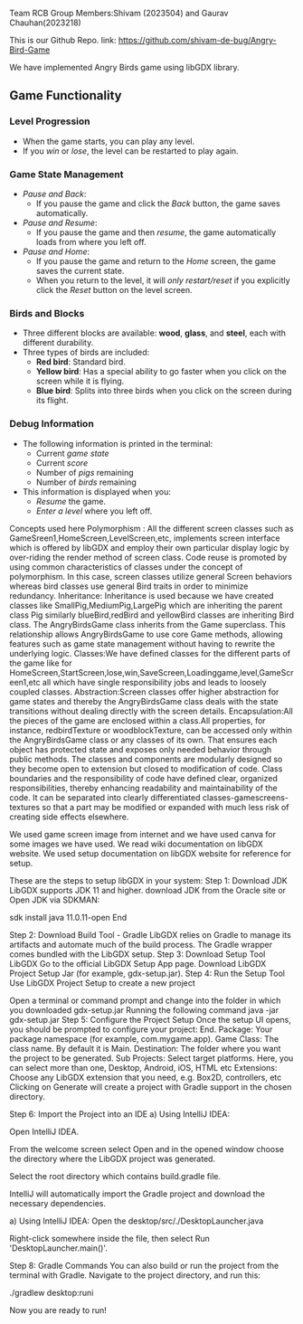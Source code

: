 

Team RCB
Group Members:Shivam (2023504) and Gaurav Chauhan(2023218)

This is our Github Repo. link: https://github.com/shivam-de-bug/Angry-Bird-Game

We have implemented Angry Birds game using libGDX library.

## Game Functionality

### Level Progression
- When the game starts, you can play any level.
- If you *win* or *lose*, the level can be restarted to play again.

### Game State Management
- *Pause and Back*:
    - If you pause the game and click the *Back* button, the game saves automatically.
- *Pause and Resume*:
    - If you pause the game and then *resume*, the game automatically loads from where you left off.
- *Pause and Home*:
    - If you pause the game and return to the *Home* screen, the game saves the current state.
    - When you return to the level, it will *only restart/reset* if you explicitly click the *Reset* button on the level screen.

### Birds and Blocks
- Three different blocks are available: **wood**, **glass**, and **steel**, each with different durability.
- Three types of birds are included:
    - **Red bird**: Standard bird.
    - **Yellow bird**: Has a special ability to go faster when you click on the screen while it is flying.
    - **Blue bird**: Splits into three  birds when you click on the screen during its flight.

### Debug Information
- The following information is printed in the terminal:
    - Current *game state*
    - Current *score*
    - Number of *pigs* remaining
    - Number of *birds* remaining
- This information is displayed when you:
    - *Resume* the game.
    - *Enter a level* where you left off.


Concepts used here
Polymorphism : All the different screen classes such as GameSreen1,HomeScreen,LevelScreen,etc, implements screen interface which is offered by libGDX and employ their own particular display logic by over-riding the render method of screen class. Code reuse is promoted by using common characteristics of classes under the concept of polymorphism. In this case, screen classes utilize general Screen behaviors whereas bird classes use general Bird traits in order to minimize redundancy.
Inheritance: Inheritance is used because we have created classes like SmallPig,MediumPig,LargePig which are inheriting the parent class Pig similarly blueBird,redBird and yellowBird classes are inheriting Bird class. The AngryBirdsGame class inherits from the Game superclass. This relationship allows AngryBirdsGame to use core Game methods, allowing features such as game state management without having to rewrite the underlying logic.
Classes:We have defined classes for the different parts of the game like for HomeScreen,StartScreen,lose,win,SaveScreen,Loadinggame,level,GameScreen1,etc all which have single responsibility jobs and leads to loosely coupled classes.
Abstraction:Screen classes offer higher abstraction for game states and thereby the AngryBirdsGame class deals with the state transitions without dealing directly with the screen details.
Encapsulation:All the pieces of the game are enclosed within a class.All properties, for instance, redbirdTexture or woodblockTexture, can be accessed only within the AngryBirdsGame class or any classes of its own. That ensures each object has protected state and exposes only needed behavior through public methods.
The classes and components are modularly designed so they become open to extension but closed to modification of code.
Class boundaries and the responsibility of code have defined clear, organized responsibilities, thereby enhancing readability and maintainability of the code. It can be separated into clearly differentiated classes-gamescreens-textures so that a part may be modified or expanded with much less risk of creating side effects elsewhere.






We used game screen image from internet and we have used canva for some images we have used.
We read wiki documentation on libGDX website. We used setup documentation on libGDX website for reference for setup.

These are the steps to setup libGDX in your system:
Step 1: Download JDK
LibGDX supports JDK 11 and higher.
download JDK from the Oracle site or Open JDK via SDKMAN:

sdk install java 11.0.11-open
End

Step 2: Download Build Tool - Gradle
LibGDX relies on Gradle to manage its artifacts and automate much of the build process. The Gradle wrapper comes bundled with the LibGDX setup.
Step 3: Download Setup Tool LibGDX
Go to the official LibGDX Setup App page.
Download LibGDX Project Setup Jar (for example, gdx-setup.jar).
Step 4: Run the Setup Tool
Use LibGDX Project Setup to create a new project

Open a terminal or command prompt and change into the folder in which you downloaded gdx-setup.jar
Running the following command
java -jar gdx-setup.jar
Step 5: Configure the Project Setup
Once the setup UI opens, you should be prompted to configure your project:
End.
Package: Your package namespace (for example, com.mygame.app).
Game Class: The class name. By default it is Main.
Destination: The folder where you want the project to be generated.
Sub Projects: Select target platforms. Here, you can select more than one, Desktop, Android, iOS, HTML etc
Extensions: Choose any LibGDX extension that you need, e.g. Box2D, controllers, etc
Clicking on Generate will create a project with Gradle support in the chosen directory.

Step 6: Import the Project into an IDE
a) Using IntelliJ IDEA:

Open IntelliJ IDEA.

From the welcome screen select Open and in the opened window choose the directory where the LibGDX project was generated.

Select the root directory which contains build.gradle file.

IntelliJ will automatically import the Gradle project and download the necessary dependencies.

a) Using IntelliJ IDEA:
Open the desktop/src/./DesktopLauncher.java

Right-click somewhere inside the file, then select Run 'DesktopLauncher.main()'.

Step 8: Gradle Commands
You can also build or run the project from the terminal with Gradle. Navigate to the project directory, and run this:

./gradlew desktop:runi


Now you are ready to run!


